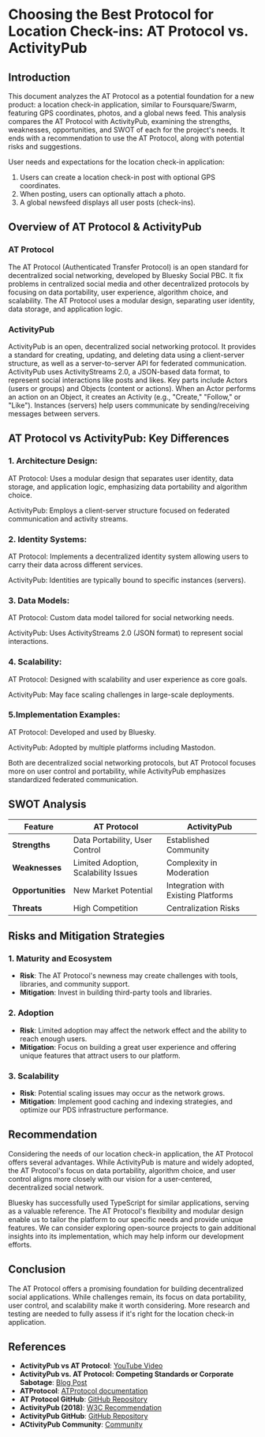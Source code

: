 # Choosing the Best Protocol for Location Check-ins: AT Protocol vs. ActivityPub

## Introduction

This document analyzes the AT Protocol as a potential foundation for a new product: a location check-in application, similar to Foursquare/Swarm, featuring GPS coordinates, photos, and a global news feed. This analysis compares the AT Protocol with ActivityPub, examining the strengths, weaknesses, opportunities, and SWOT of each for the project's needs. It ends with a recommendation to use the AT Protocol, along with potential risks and suggestions.

User needs and expectations for the location check-in application:

1. Users can create a location check-in post with optional GPS coordinates.
2. When posting, users can optionally attach a photo.
3. A global newsfeed displays all user posts (check-ins).

## Overview of AT Protocol & ActivityPub

### AT Protocol

The AT Protocol (Authenticated Transfer Protocol) is an open standard for decentralized social networking, developed by Bluesky Social PBC. It fix problems in centralized social media and other decentralized protocols by focusing on data portability, user experience, algorithm choice, and scalability. The AT Protocol uses a modular design, separating user identity, data storage, and application logic.

### ActivityPub

ActivityPub is an open, decentralized social networking protocol. It provides a standard for creating, updating, and deleting data using a client-server structure, as well as a server-to-server API for federated communication. ActivityPub uses ActivityStreams 2.0, a JSON-based data format, to represent social interactions like posts and likes. Key parts include Actors (users or groups) and Objects (content or actions). When an Actor performs an action on an Object, it creates an Activity (e.g., "Create," "Follow," or "Like"). Instances (servers) help users communicate by sending/receiving messages between servers.

## AT Protocol vs ActivityPub: Key Differences

### 1. Architecture Design:

AT Protocol: Uses a modular design that separates user identity, data storage, and application logic, emphasizing data portability and algorithm choice.

ActivityPub: Employs a client-server structure focused on federated communication and activity streams.

### 2. Identity Systems:

AT Protocol: Implements a decentralized identity system allowing users to carry their data across different services.

ActivityPub: Identities are typically bound to specific instances (servers).

### 3. Data Models:

AT Protocol: Custom data model tailored for social networking needs.

ActivityPub: Uses ActivityStreams 2.0 (JSON format) to represent social interactions.

### 4. Scalability:

AT Protocol: Designed with scalability and user experience as core goals.

ActivityPub: May face scaling challenges in large-scale deployments.

### 5.Implementation Examples:

AT Protocol: Developed and used by Bluesky.

ActivityPub: Adopted by multiple platforms including Mastodon.

Both are decentralized social networking protocols, but AT Protocol focuses more on user control and portability, while ActivityPub emphasizes standardized federated communication.

## SWOT Analysis

| Feature           | AT Protocol                          | ActivityPub                         |
| ----------------- | ------------------------------------ | ----------------------------------- |
| **Strengths**     | Data Portability, User Control       | Established Community               |
| **Weaknesses**    | Limited Adoption, Scalability Issues | Complexity in Moderation            |
| **Opportunities** | New Market Potential                 | Integration with Existing Platforms |
| **Threats**       | High Competition                     | Centralization Risks                |

## Risks and Mitigation Strategies

### 1. Maturity and Ecosystem

- **Risk**: The AT Protocol's newness may create challenges with tools, libraries, and community support.
- **Mitigation**: Invest in building third-party tools and libraries.

### 2. Adoption

- **Risk**: Limited adoption may affect the network effect and the ability to reach enough users.
- **Mitigation**: Focus on building a great user experience and offering unique features that attract users to our platform.

### 3. Scalability

- **Risk**: Potential scaling issues may occur as the network grows.
- **Mitigation**: Implement good caching and indexing strategies, and optimize our PDS infrastructure performance.

## Recommendation

Considering the needs of our location check-in application, the AT Protocol offers several advantages. While ActivityPub is mature and widely adopted, the AT Protocol's focus on data portability, algorithm choice, and user control aligns more closely with our vision for a user-centered, decentralized social network.

Bluesky has successfully used TypeScript for similar applications, serving as a valuable reference. The AT Protocol's flexibility and modular design enable us to tailor the platform to our specific needs and provide unique features. We can consider exploring open-source projects to gain additional insights into its implementation, which may help inform our development efforts.

## Conclusion

The AT Protocol offers a promising foundation for building decentralized social applications. While challenges remain, its focus on data portability, user control, and scalability make it worth considering. More research and testing are needed to fully assess if it's right for the location check-in application.

## References

- **ActivityPub vs AT Protocol**: [YouTube Video](https://www.youtube.com/watch?v=wJBCpzM1VfM&t=4s)
- **ActivityPub vs. AT Protocol: Competing Standards or Corporate Sabotage**: [Blog Post](https://pentirin.neocities.org/blog/competingstandardsorcorporatesabatoge?ref=guptadeepak.com)
- **ATProtocol**: [ATProtocol documentation](https://atproto.com)
- **AT Protocol GitHub**: [GitHub Repository](https://github.com/bluesky-social/atproto)
- **ActivityPub (2018)**: [W3C Recommendation](https://www.w3.org/TR/activitypub/)
- **ActivityPub GitHub**: [GitHub Repository](https://github.com/w3c/activitypub)
- **ACtivityPub Community**: [Community](https://socialhub.activitypub.rocks)
